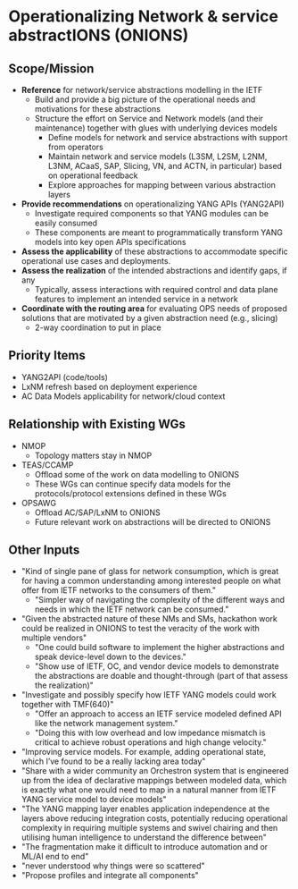 # Operationalizing Network & service abstractIONS (ONIONS)

## Scope/Mission

* **Reference** for network/service abstractions modelling in the IETF
    + Build and provide a big picture of the operational needs and motivations for these abstractions
    + Structure the effort on Service and Network models (and their maintenance) together with glues with underlying devices models
       - Define models for network and service abstractions with support from operators
       - Maintain network and service models (L3SM, L2SM, L2NM, L3NM, ACaaS, SAP, Slicing, VN, and ACTN, in particular) based on operational feedback
       - Explore approaches for mapping between various abstraction layers
* **Provide recommendations** on operationalizing YANG APIs (YANG2API)
    + Investigate required components so that YANG modules can be easily consumed
    + These components are meant to programmatically transform YANG models into key open APIs specifications
* **Assess the applicability** of these abstractions to accommodate specific operational use cases and deployments.
* **Assess the realization** of the intended abstractions and identify gaps, if any
    + Typically, assess interactions with required control and data plane features to implement an intended service in a network
* **Coordinate with the routing area** for evaluating OPS needs of proposed solutions that are motivated by a given abstraction need (e.g., slicing)
    + 2-way coordination to put in place

## Priority Items

* YANG2API (code/tools)
* LxNM refresh based on deployment experience
* AC Data Models applicability for network/cloud context

## Relationship with Existing WGs

* NMOP
   + Topology matters stay in NMOP
* TEAS/CCAMP
   + Offload some of the work on data modelling to ONIONS
   + These WGs can continue specify data models for the protocols/protocol extensions defined in these WGs 
* OPSAWG
   + Offload AC/SAP/LxNM to ONIONS
   + Future relevant work on abstractions will be directed to ONIONS

## Other Inputs 

* "Kind of single pane of glass for network consumption, which is great for having a common understanding among
   interested people on what offer from IETF networks to the consumers of them."
    + "Simpler way of navigating the complexity of the different ways and needs in which the IETF network can be consumed."
* "Given the abstracted nature of these NMs and SMs, hackathon work could be realized in ONIONS to test the veracity of
   the work with multiple vendors"
    + "One could build software to implement the higher abstractions and speak device-level down to the devices."
    + "Show use of IETF, OC, and vendor device models to demonstrate the abstractions are doable
       and thought-through (part of that assess the realization)"
* "Investigate and possibly specify how IETF YANG models could work together with TMF(640)"
    + "Offer an approach to access an IETF service modeled defined API like the network management system."
    + "Doing this with low overhead and low impedance mismatch is critical to achieve robust operations and high change velocity."
* "Improving service models. For example, adding operational state, which I’ve found to be a really lacking area today"
* "Share with a wider community an Orchestron system that is engineered up from the idea of declarative mappings
  between modeled data, which is exactly what one would need to map in a natural manner from IETF YANG service model to device models"
* "The YANG mapping layer enables application independence at the layers above reducing integration costs,
  potentially reducing operational complexity in requiring multiple systems and swivel chairing and then utilising
  human intelligence to understand the difference between"
* "The fragmentation make it difficult to introduce automation and or ML/AI end to end"
* "never understood why things were so scattered"
* "Propose profiles and integrate all components"





